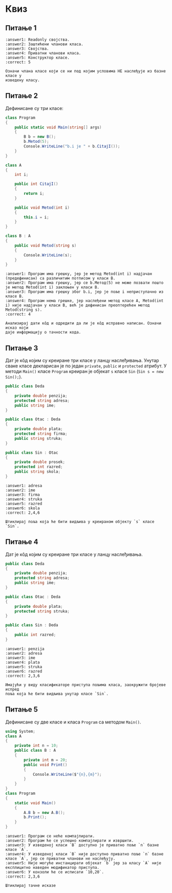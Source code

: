 # Квиз

## Питање 1

```{mchoice}
:answer1: Readonly својства.
:answer2: Заштићени чланови класа.
:answer3: Својства.
:answer4: Приватни чланови класа.
:answer5: Конструктор класе.
:correct: 5

Означи члана класе који се ни под којим условима НЕ наслеђује из базне класе у
изведену класу.
```

## Питање 2

Дефинисане су три класе:

```cs
class Program
{
    public static void Main(string[] args)
    {
        B b = new B();
        b.Metod(5);
        Console.WriteLine("b.i je " + b.CitajI());
    }
}

class A
{
    int i;

    public int CitajI()
    {
        return i;
    }

    public void Metod(int i)
    {
        this.i = i;
    }
}

class B : A
{
    public void Metod(string s)
    {
        Console.WriteLine(s);
    }
}
```

```{mchoice}
:answer1: Програм има грешку, јер је метод Metod(int i) надјачан (предефинисан) са различитим потписом у класи B.
:answer2: Програм има грешку, јер се b.Mетод(5) не може позвати пошто је метод Metod(int i) заклоњен у класи B.
:answer3: Програм има грешку због b.i, јер је поље i неприступачно из класе B.
:answer4: Програм нема грешке, јер наслеђени метод класе А, Metod(int i) није надјачан у класи B, већ је дефинисан преоптерећен метод Metod(string s).
:correct: 4

Анализирај дати кôд и одредити да ли је кôд исправно написан. Означи исказ који
даје информацију о тачности кода.
```

## Питање 3

Дат је кôд којим су креиране три класе у ланцу наслеђивања. Унутар сваке класе
декларисан је по један `private`, `public` и `protected` атрибут. У методи
`Main()` класе `Program` креиран је објекат `s` класе `Sin` (`Sin s = new Sin();`).

```cs
public class Deda
{
    private double penzija;
    protected string adresa;
    public string ime;
}

public class Otac : Deda
{
    private double plata;
    protected string firma;
    public string struka;
}

public class Sin : Otac
{
    private double prosek;
    protected int razred;
    public string skola;
}
```

```{mchoice}
:answer1: adresa
:answer2: ime
:answer3: firma
:answer4: struka
:answer5: razred
:answer6: skola
:correct: 2,4,6

Штиклирај поља која ће бити видљива у креираном објекту `s` класе `Sin`.
```

## Питање 4

Дат је кôд којим су креиране три класе у ланцу наслеђивања.

```cs
public class Deda
{
    private double penzija;
    protected string adresa;
    public string ime;
}

public class Otac : Deda
{
    private double plata;
    protected string struka;
}

public class Sin : Deda
{
    public int razred;
}
```

```{mchoice}
:answer1: penzija
:answer2: adresa
:answer3: ime
:answer4: plata
:answer5: struka
:answer6: razred
:correct: 2,3,6

Имајући у виду класификаторе приступа пољима класа, заокружити бројеве испред
поља која ће бити видљива унутар класе `Sin`.
```

## Питање 5

Дефинисане су две класе и класа `Program` са методом `Main()`.

```cs
using System;
class A
{
    private int n = 10;
    public class B : A
    {
        private int m = 20;
        public void Print()
        {
            Console.WriteLine($"{n},{m}");
        }
    }
}
class Program
{
    static void Main()
    {
        A.B b = new A.B();
        b.Print();
    }
}
```

```{mchoice}
:answer1: Програм се неће компајлирати.
:answer2: Програм ће се успешно компајлирати и извршити.
:answer3: У изведеној класи `B` доступно је приватно поље `n` базне класе `А`.
:answer4: У изведеној класи `B` није доступно приватно поље `n` базне класе `А`, јер се приватни чланови не наслеђују.
:answer5: Није могуће инстанцирати објекат `b` јер за класу `A` није експлицитно наведен модификатор приступа. 
:answer6: У конзоли ће се исписати `10,20`.
:correct: 2,3,6

Штиклирај тачне исказе
```
